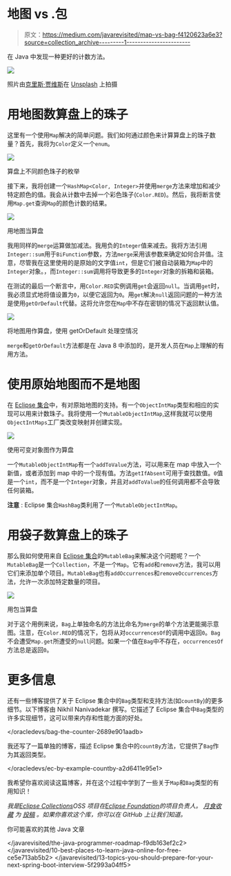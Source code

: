 # 地图 vs .包

> 原文：<https://medium.com/javarevisited/map-vs-bag-f4120623a6e3?source=collection_archive---------1----------------------->

在 Java 中发现一种更好的计数方法。

![](img/5da441fa9f744e571c6c600a554ef295.png)

照片由[克里斯·贾维斯](https://unsplash.com/@crissyjarvis?utm_source=medium&utm_medium=referral)在 [Unsplash](https://unsplash.com?utm_source=medium&utm_medium=referral) 上拍摄

# **用地图数算盘上的珠子**

这里有一个使用`Map`解决的简单问题。我们如何通过颜色来计算算盘上的珠子数量？首先，我将为`Color`定义一个`enum`。

![](img/96d37799970cd5039ce798e7412dbef7.png)

算盘上不同颜色珠子的枚举

接下来，我将创建一个`HashMap<Color, Integer>`并使用`merge`方法来增加和减少特定颜色的值。我会从计数中去掉一个彩色珠子(`Color.RED`)。然后，我将断言使用`Map.get`查询`Map`的颜色计数的结果。

![](img/4db1fff2f0b341c0c96880e28f1fc742.png)

用地图当算盘

我用同样的`merge`运算做加减法。我用负的`Integer`值来减去。我将方法引用`Integer::sum`用于`BiFunction`参数，方法`merge`采用该参数来确定如何合并值。注意，尽管我在这里使用的是原始的文字值`int`，但是它们被自动装箱为`Map`中的`Integer`对象。，而`Integer::sum`调用将导致更多的`Integer`对象的拆箱和装箱。

在测试的最后一个断言中，用`Color.RED`实例调用`get`会返回`null`。当调用`get`时，我必须显式地将值设置为`0`，以便它返回为`0`。用`get`解决`null`返回问题的一种方法是使用`getOrDefault`代替。这将允许您在`Map`中不存在密钥的情况下返回默认值。

![](img/173e7fd8f10439a9c7a0de3540ddbd65.png)

将地图用作算盘，使用 getOrDefault 处理空情况

`merge`和`getOrDefault`方法都是在 Java 8 中添加的，是开发人员在`Map`上理解的有用方法。

# 使用原始地图而不是地图

在 [Eclipse 集合](https://github.com/eclipse/eclipse-collections)中，有对原始地图的支持。有一个`ObjectIntMap`类型和相应的实现可以用来计数珠子。我将使用一个`MutableObjectIntMap`,这样我就可以使用`ObjectIntMaps`工厂类改变映射并创建实现。

![](img/53a27d983f600aeefe17604b181c0bdb.png)

使用可变对象图作为算盘

一个`MutableObjectIntMap`有一个`addToValue`方法，可以用来在 map 中放入一个新值，或者添加到 map 中的一个现有值。方法`getIfAbsent`可用于查找数值。`0`值是一个`int`，而不是一个`Integer`对象，并且对`addToValue`的任何调用都不会导致任何装箱。

**注意** : Eclipse 集合`HashBag`类利用了一个`MutableObjectIntMap`。

# 用袋子数算盘上的珠子

那么我如何使用来自 [Eclipse 集合](https://github.com/eclipse/eclipse-collections)的`MutableBag`来解决这个问题呢？一个`MutableBag`是一个`Collection`，不是一个`Map`。它有`add`和`remove`方法，我可以用它们来添加单个项目。`MutableBag`也有`addOccurrences`和`removeOccurrences`方法，允许一次添加特定数量的项目。

![](img/b13f14d6cd5b46e109858c3544b63899.png)

用包当算盘

对于这个用例来说，`Bag`上单独命名的方法比命名为`merge`的单个方法更能揭示意图。注意，在`Color.RED`的情况下，包将从对`occurrencesOf`的调用中返回`0`。`Bag`不会遭受`Map.get`所遭受的`null`问题。如果一个值在`Bag`中不存在，`occurrencesOf`方法总是返回`0`。

# 更多信息

还有一些博客提供了关于 Eclipse 集合中的`Bag`类型和支持方法(如`countBy`)的更多细节。以下博客由 Nikhil Nanivadekar 撰写。它描述了 Eclipse 集合中`Bag`类型的许多实现细节，这可以带来内存和性能方面的好处。

</oracledevs/bag-the-counter-2689e901aadb>  

我还写了一篇单独的博客，描述 Eclipse 集合中的`countBy`方法，它提供了`Bag`作为其返回类型。

</oracledevs/ec-by-example-countby-a2d6411e95e1>  

我希望你喜欢阅读这篇博客，并在这个过程中学到了一些关于`Map`和`Bag`类型的有用知识！

*我是*[*Eclipse Collections*](https://github.com/eclipse/eclipse-collections)*OSS 项目在*[*Eclipse Foundation*](https://projects.eclipse.org/projects/technology.collections)*的项目负责人。* [*月食收藏*](https://github.com/eclipse/eclipse-collections) *为* [*投稿*](https://github.com/eclipse/eclipse-collections/blob/master/CONTRIBUTING.md) *。如果你喜欢这个库，你可以在 GitHub 上让我们知道。*

你可能喜欢的其他 Java 文章

</javarevisited/the-java-programmer-roadmap-f9db163ef2c2>  </javarevisited/10-best-places-to-learn-java-online-for-free-ce5e713ab5b2>  </javarevisited/13-topics-you-should-prepare-for-your-next-spring-boot-interview-5f2993a04ff5> 